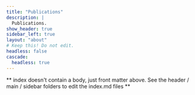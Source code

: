 ```yaml
---
title: "Publications"
description: |
  Publications.
show_header: true
sidebar_left: true
layout: "about"
# Keep this! Do not edit.
headless: false
cascade:
  headless: true
---
```


** index doesn't contain a body, just front matter above.
See the header / main / sidebar folders to edit the index.md files **
